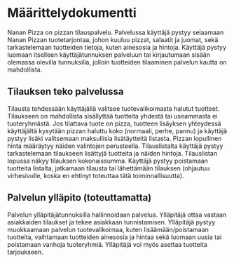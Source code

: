 # Määrittelydokumentti
Nanan Pizza on pizzan tilauspalvelu. Palvelussa käyttäjä pystyy selaamaan Nanan Pizzan tuotetarjontaa, johon kuuluu pizzat, salaatit ja juomat, sekä tarkastelemaan tuotteiden tietoja, kuten ainesosia ja hintoja. Käyttäjä pystyy luomaan itselleen käyttäjätunnuksen palveluun tai kirjautumaan sisään olemassa olevilla tunnuksilla, jolloin tuotteiden tilaaminen palvelun kautta on mahdollista. 
## Tilauksen teko palvelussa  
Tilausta tehdessään käyttäjällä valitsee tuotevalikoimasta halutut tuotteet. Tilaukseen on mahdollista sisällyttää tuotteita yhdestä tai useammasta ei tuoteryhmästä. Jos tilattava tuote on pizza, tuotteen lisäyksen yhteydessä käyttäjältä kysytään pizzan haluttu koko (normaali, perhe, pannu) ja käyttäjä pystyy lisäki valitsemaan maksullisia lisätäytteitä listasta. Pizzan lopullinen hinta määräytyy näiden valintojen perusteella. Tilauslistalta käyttäjä pystyy tarkastelemaan tilaukseen lisättyjä tuotteita ja näiden hintoja. Tilauslistan lopussa näkyy tilauksen kokonaissumma. Käyttäjä pystyy poistamaan tuotteita listalta, jatkamaan tilausta tai lähettämään tilauksen (ohjautuu virhesivulle, koska en ehtinyt toteuttaa tätä toiminnallisuutta). 
## Palvelun ylläpito (toteuttamatta)
Palvelun ylläpitäjätunnuksilla hallinnoidaan palvelua. Ylläpitäjä ottaa vastaan asiakkaiden tilaukset ja tekee asiakkaan tunnistamisen. Ylläpitäjä pystyy muokkaamaan palvelun tuotevalikoimaa, kuten lisäämään/poistamaan tuotteita, vaihtamaan tuotteiden ainesosia ja hintaa sekä luomaan uusia tai poistamaan vanhoja tuoteryhmiä. Ylläpitäjä voi myös asettaa tuotteita tarjoukseen.
